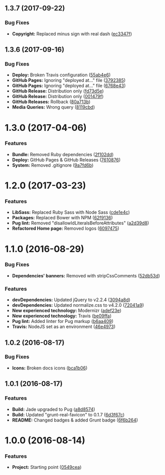 <a name="1.3.7"></a>
## 1.3.7 (2017-09-22)


### Bug Fixes

* **Copyright:** Replaced minus sign with real dash ([ec3347f](https://github.com/martinmethod/martinmethod.github.io/commit/ec3347f))



<a name="1.3.6"></a>
## 1.3.6 (2017-09-16)


### Bug Fixes

* **Deploy:** Broken Travis configuration ([55ab4e6](https://github.com/martinmethod/martinmethod.github.io/commit/55ab4e6))
* **GitHub Pages:** Ignoring "deployed at…" file ([3792385](https://github.com/martinmethod/martinmethod.github.io/commit/3792385))
* **GitHub Pages:** Ignoring "deployed at…" file ([6768e43](https://github.com/martinmethod/martinmethod.github.io/commit/6768e43))
* **GitHub Release:** Distribution only ([fd73d5e](https://github.com/martinmethod/martinmethod.github.io/commit/fd73d5e))
* **GitHub Release:** Distribution only ([001479f](https://github.com/martinmethod/martinmethod.github.io/commit/001479f))
* **GitHub Releases:** Rollback ([80a713b](https://github.com/martinmethod/martinmethod.github.io/commit/80a713b))
* **Media Queries:** Wrong query ([8119cbd](https://github.com/martinmethod/martinmethod.github.io/commit/8119cbd))



<a name="1.3.0"></a>
# 1.3.0 (2017-04-06)


### Features

* **Bundle:** Removed Ruby dependencies ([2f102dd](https://github.com/martinmethod/martinmethod.github.io/commit/2f102dd))
* **Deploy:** GitHub Pages & GitHub Releases ([7610876](https://github.com/martinmethod/martinmethod.github.io/commit/7610876))
* **System:** Removed .gitignore ([9a7fd6b](https://github.com/martinmethod/martinmethod.github.io/commit/9a7fd6b))



<a name="1.2.0"></a>
# 1.2.0 (2017-03-23)


### Features

* **LibSass:** Replaced Ruby Sass with Node Sass ([cde1e4c](https://github.com/martinmethod/martinmethod.github.io/commit/cde1e4c))
* **Packages:** Replaced Bower with NPM ([62f9136](https://github.com/martinmethod/martinmethod.github.io/commit/62f9136))
* **Pug lint:** Removed "disallowIdLiteralsBeforeAttributes" ([a2d39d8](https://github.com/martinmethod/martinmethod.github.io/commit/a2d39d8))
* **Refactored Home page:** Removed logos ([6097475](https://github.com/martinmethod/martinmethod.github.io/commit/6097475))



<a name="1.1.0"></a>
# 1.1.0 (2016-08-29)


### Bug Fixes

* **Dependencies' banners:** Removed with stripCssComments ([52db53d](https://github.com/martinmethod/martinmethod.github.io/commit/52db53d))


### Features

* **devDependencies:** Updated jQuery to v2.2.4 ([3094a8d](https://github.com/martinmethod/martinmethod.github.io/commit/3094a8d))
* **devDependencies:** Updated normalize.css to v4.2.0 ([72041a9](https://github.com/martinmethod/martinmethod.github.io/commit/72041a9))
* **New experienced technology:** Modernizr ([adef23e](https://github.com/martinmethod/martinmethod.github.io/commit/adef23e))
* **New experienced technology:** Travis ([be09ffa](https://github.com/martinmethod/martinmethod.github.io/commit/be09ffa))
* **Pug lint:** Added linter for Pug markup ([b6aa409](https://github.com/martinmethod/martinmethod.github.io/commit/b6aa409))
* **Travis:** NodeJS set as an environment ([46e4973](https://github.com/martinmethod/martinmethod.github.io/commit/46e4973))



<a name="1.0.2"></a>
## 1.0.2 (2016-08-17)


### Bug Fixes

* **Icons:** Broken docs icons ([bca1b06](https://github.com/martinmethod/martinmethod.github.io/commit/bca1b06))



<a name="1.0.1"></a>
## 1.0.1 (2016-08-17)


### Features

* **Build:** Jade upgraded to Pug ([a8d8574](https://github.com/martinmethod/martinmethod.github.io/commit/a8d8574))
* **Build:** Updated "grunt-real-favicon" to 0.1.7 ([6d3f67c](https://github.com/martinmethod/martinmethod.github.io/commit/6d3f67c))
* **README:** Changed badges & added Grunt badge ([6f6b264](https://github.com/martinmethod/martinmethod.github.io/commit/6f6b264))



<a name="1.0.0"></a>
# 1.0.0 (2016-08-14)


### Features

* **Project:** Starting point ([0549cea](https://github.com/martinmethod/martinmethod.github.io/commit/0549cea))




